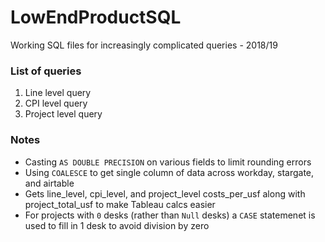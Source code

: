 # LowEndProductSQL
Working SQL files for increasingly complicated queries - 2018/19

### List of queries
1. Line level query
2. CPI level query
3. Project level query

### Notes
* Casting `AS DOUBLE PRECISION` on various fields to limit rounding errors
* Using `COALESCE` to get single column of data across workday, stargate, and airtable
* Gets line_level, cpi_level, and project_level costs_per_usf along with project_total_usf to make Tableau calcs easier
* For projects with `0` desks (rather than `Null` desks) a `CASE` statemenet is used to fill in 1 desk to avoid division by zero

